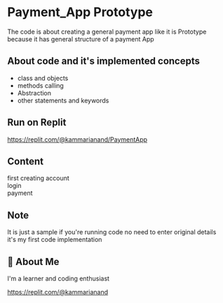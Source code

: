 
# Payment_App Prototype

The code is about creating a general payment app like it is Prototype because it has general structure of a payment App


## About code and it's implemented concepts

- class and objects
- methods calling
- Abstraction
- other statements and keywords


## Run on Replit
https://replit.com/@kammarianand/PaymentApp




## Content

first creating account\
login\
payment


## Note
It is just a sample if you're running code no need to enter original details\
it's my first code implementation 
## 🚀 About Me
I'm a learner and coding enthusiast


https://replit.com/@kammarianand
